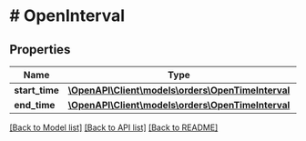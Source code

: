 # # OpenInterval

## Properties

Name | Type | Description | Notes
------------ | ------------- | ------------- | -------------
**start_time** | [**\OpenAPI\Client\models\orders\OpenTimeInterval**](OpenTimeInterval.md) |  | [optional]
**end_time** | [**\OpenAPI\Client\models\orders\OpenTimeInterval**](OpenTimeInterval.md) |  | [optional]

[[Back to Model list]](../../README.md#models) [[Back to API list]](../../README.md#endpoints) [[Back to README]](../../README.md)
